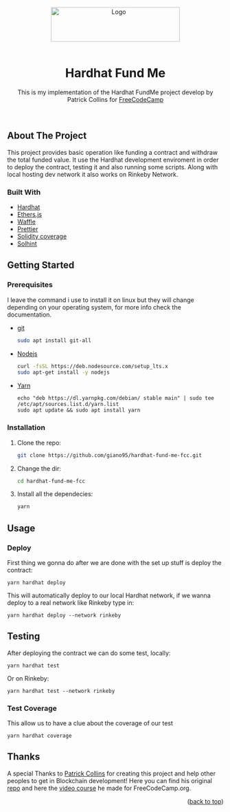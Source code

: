 <div id="top"></div>

<!-- PROJECT LOGO -->
<br />
<br />
<div align="center">
  <a href="https://github.com/github_username/repo_name">
    <img src="https://hardhat.org/_next/static/media/hardhat-logo.5c5f687b.svg" alt="Logo" width="300" height="80">
  </a>
<br />
<br />
<h1 align="center">Hardhat Fund Me</h1>

  <p align="center">
    This is my implementation of the Hardhat FundMe project develop by Patrick Collins for <a href="https://www.freecodecamp.org/">FreeCodeCamp</a>
    <br />
    <br />
    <br />
  </p>
</div>

<!-- ABOUT THE PROJECT -->

## About The Project

This project provides basic operation like funding a contract and withdraw the total funded value. It use the Hardhat development enviroment in order to deploy the contract, testing it and also running some scripts. Along with local hosting dev network it also works on Rinkeby Network.

### Built With

- [Hardhat](https://hardhat.org/)
- [Ethers.js](https://github.com/ethers-io/ethers.js/)
- [Waffle](https://getwaffle.io/)
- [Prettier](https://prettier.io/)
- [Solidity coverage](https://www.npmjs.com/package/solidity-coverage)
- [Solhint](https://www.npmjs.com/package/solhint)

<!-- GETTING STARTED -->

## Getting Started

### Prerequisites

I leave the command i use to install it on linux but they will change depending on your operating system, for more info check the documentation.

- [git](https://git-scm.com/book/en/v2/Getting-Started-Installing-Git)
  ```sh
  sudo apt install git-all
  ```
- [Nodejs](https://nodejs.org/en/)
  ```sh
  curl -fsSL https://deb.nodesource.com/setup_lts.x
  sudo apt-get install -y nodejs
  ```
- [Yarn](https://yarnpkg.com/getting-started/install)
  ```curl -sS https://dl.yarnpkg.com/debian/pubkey.gpg | sudo apt-key add -
  echo "deb https://dl.yarnpkg.com/debian/ stable main" | sudo tee /etc/apt/sources.list.d/yarn.list
  sudo apt update && sudo apt install yarn
  ```

### Installation

1. Clone the repo:
   ```sh
   git clone https://github.com/giano95/hardhat-fund-me-fcc.git
   ```
2. Change the dir:
   ```sh
   cd hardhat-fund-me-fcc
   ```
3. Install all the dependecies:
   ```js
   yarn
   ```

<!-- USAGE EXAMPLES -->

## Usage

### Deploy

First thing we gonna do after we are done with the set up stuff is deploy the contract:

```
yarn hardhat deploy
```

This will automatically deploy to our local Hardhat network, if we wanna deploy to a real network like Rinkeby type in:

```
yarn hardhat deploy --network rinkeby
```

## Testing

After deploying the contract we can do some test, locally:

```
yarn hardhat test
```

Or on Rinkeby:

```
yarn hardhat test --network rinkeby
```

### Test Coverage

This allow us to have a clue about the coverage of our test

```
yarn hardhat coverage
```

<!-- CONTRIBUTING -->

## Thanks

A special Thanks to [Patrick Collins](https://github.com/PatrickAlphaC/) for creating this project and help other peoples to get in Blockchain development! Here you can find his original [repo](https://github.com/PatrickAlphaC/hardhat-fund-me-fcc/) and here the [video course](https://www.youtube.com/watch?v=gyMwXuJrbJQ) he made for FreeCodeCamp.org.

<p align="right">(<a href="#top">back to top</a>)</p>
